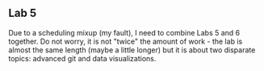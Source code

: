 ## Lab 5

Due to a scheduling mixup (my fault), I need to combine Labs 5 and 6 together.
Do not worry, it is not "twice" the amount of work - the lab is almost the same length (maybe a little longer) but it is about two disparate topics: advanced git and data visualizations.